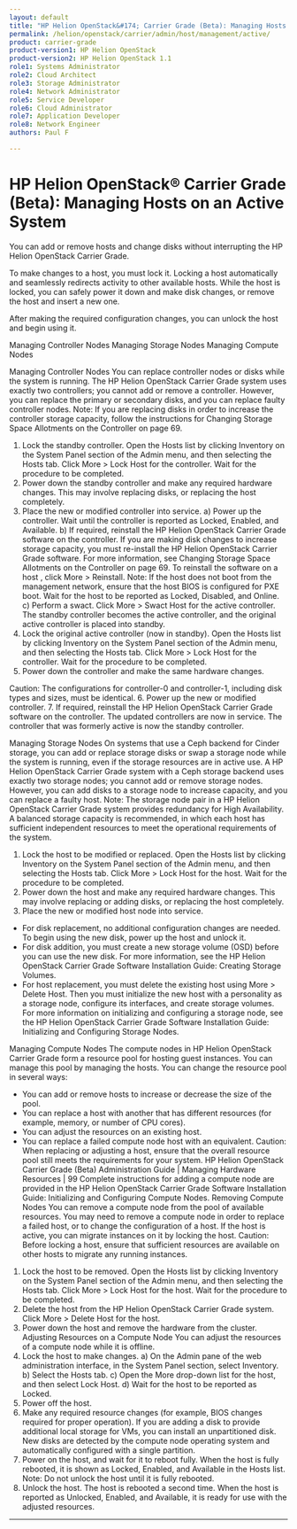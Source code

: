 ```yaml
---
layout: default
title: "HP Helion OpenStack&#174; Carrier Grade (Beta): Managing Hosts on an Active System"
permalink: /helion/openstack/carrier/admin/host/management/active/
product: carrier-grade
product-version1: HP Helion OpenStack
product-version2: HP Helion OpenStack 1.1
role1: Systems Administrator 
role2: Cloud Architect 
role3: Storage Administrator 
role4: Network Administrator 
role5: Service Developer 
role6: Cloud Administrator 
role7: Application Developer 
role8: Network Engineer 
authors: Paul F

---
```

<!--UNDER REVISION-->

<script>

function PageRefresh {
onLoad="window.refresh"
}

PageRefresh();

</script>

<!-- <p style="font-size: small;"> <a href="/helion/openstack/carrier/services/imaging/overview/">&#9664; PREV</a> | <a href="/helion/openstack/carrier/services/overview/">&#9650; UP</a> | <a href="/helion/openstack/carrier/services/object/overview/"> NEXT &#9654</a> </p> -->

# HP Helion OpenStack&#174; Carrier Grade (Beta): Managing Hosts on an Active System
<!-- From the Titanium Server Admin Guide -->

You can add or remove hosts and change disks without interrupting the HP Helion OpenStack Carrier Grade.

To make changes to a host, you must lock it. Locking a host automatically and seamlessly redirects activity to other available hosts. While the host is locked, you can safely power it down and make disk changes, or remove the host and insert a new one.

After making the required configuration changes, you can unlock the host and begin using it.

Managing Controller Nodes
Managing Storage Nodes
Managing Compute Nodes


Managing Controller Nodes
You can replace controller nodes or disks while the system is running.
The HP Helion OpenStack Carrier Grade system uses exactly two controllers; you cannot add or remove a controller.
However, you can replace the primary or secondary disks, and you can replace faulty controller nodes.
Note:
If you are replacing disks in order to increase the controller storage capacity, follow the instructions for
Changing Storage Space Allotments on the Controller on page 69.
1. Lock the standby controller.
Open the Hosts list by clicking Inventory on the System Panel section of the Admin menu, and then selecting
the Hosts tab.
Click More > Lock Host for the controller.
Wait for the procedure to be completed.
2. Power down the standby controller and make any required hardware changes.
This may involve replacing disks, or replacing the host completely.
3. Place the new or modified controller into service.
a) Power up the controller.
Wait until the controller is reported as Locked, Enabled, and Available.
b) If required, reinstall the HP Helion OpenStack Carrier Grade software on the controller.
If you are making disk changes to increase storage capacity, you must re-install the HP Helion OpenStack
Carrier Grade software. For more information, see Changing Storage Space Allotments on the Controller on
page 69.
To reinstall the software on a host , click More > Reinstall.
Note:
If the host does not boot from the management network, ensure that the host BIOS is configured for
PXE boot.
Wait for the host to be reported as Locked, Disabled, and Online.
c) Perform a swact.
Click More > Swact Host for the active controller.
The standby controller becomes the active controller, and the original active controller is placed into standby.
4. Lock the original active controller (now in standby).
Open the Hosts list by clicking Inventory on the System Panel section of the Admin menu, and then selecting
the Hosts tab.
Click More > Lock Host for the controller.
Wait for the procedure to be completed.
5. Power down the controller and make the same hardware changes.

Caution:
The configurations for controller-0 and controller-1, including disk types and sizes, must be identical.
6. Power up the new or modified controller.
7. If required, reinstall the HP Helion OpenStack Carrier Grade software on the controller.
The updated controllers are now in service. The controller that was formerly active is now the standby controller.


Managing Storage Nodes
On systems that use a Ceph backend for Cinder storage, you can add or replace storage disks or swap a storage node
while the system is running, even if the storage resources are in active use.
A HP Helion OpenStack Carrier Grade system with a Ceph storage backend uses exactly two storage nodes; you
cannot add or remove storage nodes. However, you can add disks to a storage node to increase capacity, and you can
replace a faulty host.
Note:
The storage node pair in a HP Helion OpenStack Carrier Grade system provides redundancy for High
Availability. A balanced storage capacity is recommended, in which each host has sufficient independent
resources to meet the operational requirements of the system.
1. Lock the host to be modified or replaced.
Open the Hosts list by clicking Inventory on the System Panel section of the Admin menu, and then selecting
the Hosts tab.
Click More > Lock Host for the host.
Wait for the procedure to be completed.
2. Power down the host and make any required hardware changes.
This may involve replacing or adding disks, or replacing the host completely.
3. Place the new or modified host node into service.
* For disk replacement, no additional configuration changes are needed. To begin using the new disk, power up
the host and unlock it.
* For disk addition, you must create a new storage volume (OSD) before you can use the new disk. For more
information, see the HP Helion OpenStack Carrier Grade Software Installation Guide: Creating Storage
Volumes.
* For host replacement, you must delete the existing host using More > Delete Host. Then you must initialize
the new host with a personality as a storage node, configure its interfaces, and create storage volumes. For
more information on initializing and configuring a storage node, see the HP Helion OpenStack Carrier Grade
Software Installation Guide: Initializing and Configuring Storage Nodes.


Managing Compute Nodes
The compute nodes in HP Helion OpenStack Carrier Grade form a resource pool for hosting guest instances. You can
manage this pool by managing the hosts.
You can change the resource pool in several ways:
* You can add or remove hosts to increase or decrease the size of the pool.
* You can replace a host with another that has different resources (for example, memory, or number of CPU cores).
* You can adjust the resources on an existing host.
* You can replace a failed compute node host with an equivalent.
Caution:
When replacing or adjusting a host, ensure that the overall resource pool still meets the requirements for your
system.
HP Helion OpenStack Carrier Grade (Beta) Administration Guide | Managing Hardware Resources | 99
Complete instructions for adding a compute node are provided in the HP Helion OpenStack Carrier Grade Software
Installation Guide: Initializing and Configuring Compute Nodes.
Removing Compute Nodes
You can remove a compute node from the pool of available resources.
You may need to remove a compute node in order to replace a failed host, or to change the configuration of a host. If
the host is active, you can migrate instances on it by locking the host.
Caution:
Before locking a host, ensure that sufficient resources are available on other hosts to migrate any running
instances.
1. Lock the host to be removed.
Open the Hosts list by clicking Inventory on the System Panel section of the Admin menu, and then selecting
the Hosts tab.
Click More > Lock Host for the host.
Wait for the procedure to be completed.
2. Delete the host from the HP Helion OpenStack Carrier Grade system.
Click More > Delete Host for the host.
3. Power down the host and remove the hardware from the cluster.
Adjusting Resources on a Compute Node
You can adjust the resources of a compute node while it is offline.
1. Lock the host to make changes.
a) On the Admin pane of the web administration interface, in the System Panel section, select Inventory.
b) Select the Hosts tab.
c) Open the More drop-down list for the host, and then select Lock Host.
d) Wait for the host to be reported as Locked.
2. Power off the host.
3. Make any required resource changes (for example, BIOS changes required for proper operation).
If you are adding a disk to provide additional local storage for VMs, you can install an unpartitioned disk. New
disks are detected by the compute node operating system and automatically configured with a single partition.
4. Power on the host, and wait for it to reboot fully.
When the host is fully rebooted, it is shown as Locked, Enabled, and Available in the Hosts list.
Note:
Do not unlock the host until it is fully rebooted.
5. Unlock the host.
The host is rebooted a second time.
When the host is reported as Unlocked, Enabled, and Available, it is ready for use with the adjusted resources.
----